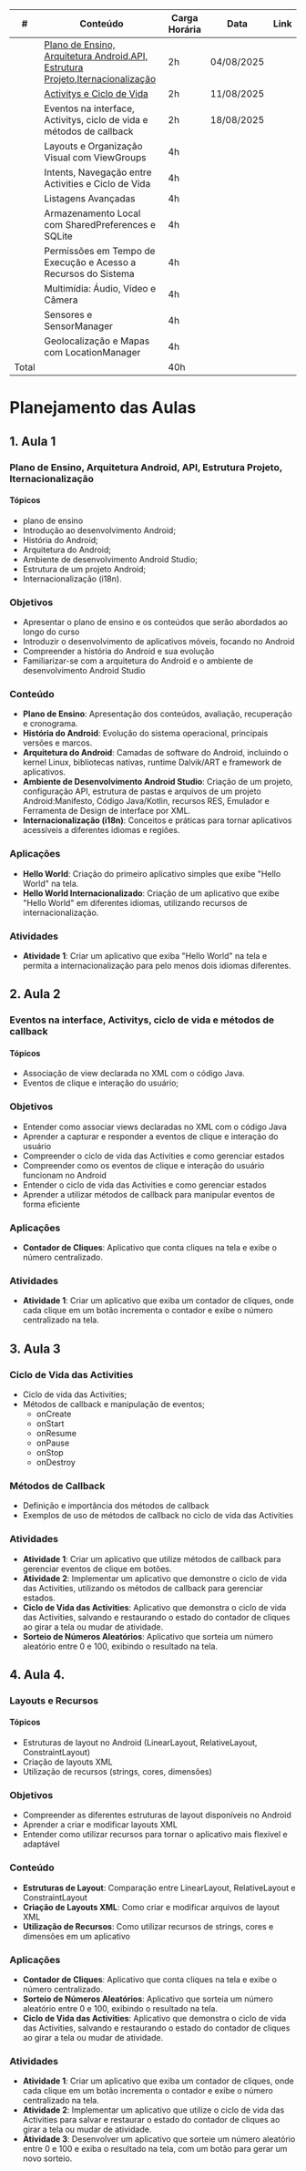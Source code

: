 


| #  | Conteúdo                                                                                   | Carga Horária  |Data      | Link |
|----|--------------------------------------------------------------------------------------------|----------------|----------|------|
|   | [Plano de Ensino, Arquitetura Android,API, Estrutura Projeto,Iternacionalização](#1-aula-1) | 2h             |04/08/2025|      |
|   | [Activitys e Ciclo de Vida](#2-aula-2) | 2h             |11/08/2025|      |
|   | Eventos na interface, Activitys, ciclo de vida e  métodos de callback                       | 2h             |18/08/2025|      |
|   | Layouts e Organização Visual com ViewGroups                                                 | 4h             |          |      |
|   | Intents, Navegação entre Activities e Ciclo de Vida                                         | 4h             |          |      |
|   | Listagens Avançadas                                                                         | 4h             |          |      |
|   | Armazenamento Local com SharedPreferences e SQLite                                          | 4h             |          |      |
|   | Permissões em Tempo de Execução e Acesso a Recursos do Sistema                              | 4h             |          |      |
|   | Multimídia: Áudio, Vídeo e Câmera                                                           | 4h             |          |      |
|   | Sensores e SensorManager                                                                    | 4h             |          |      |
|  | Geolocalização e Mapas com LocationManager                                                   | 4h             |          |      |
| Total|                                                                                          | 40h            |          |      |

# Planejamento das Aulas
## 1. Aula 1 
### Plano de Ensino, Arquitetura Android, API, Estrutura Projeto, Iternacionalização
#### Tópicos
- plano de ensino
- Introdução ao desenvolvimento Android;
- História do Android;
- Arquitetura do Android;
- Ambiente de desenvolvimento Android Studio;
- Estrutura de um projeto Android;
- Internacionalização (i18n).
### Objetivos
* Apresentar o plano de ensino e os conteúdos que serão abordados ao longo do curso
* Introduzir o desenvolvimento de aplicativos móveis, focando no Android
* Compreender a história do Android e sua evolução
* Familiarizar-se com a arquitetura do Android e o ambiente de desenvolvimento Android Studio
### Conteúdo
* **Plano de Ensino**: Apresentação dos conteúdos, avaliação, recuperação e cronograma.
* **História do Android**: Evolução do sistema operacional, principais versões e marcos.
* **Arquitetura do Android**: Camadas de software do Android, incluindo o kernel Linux, bibliotecas nativas, runtime Dalvik/ART e framework de aplicativos.
* **Ambiente de Desenvolvimento Android Studio**: Criação de um projeto, configuração API, estrutura de pastas e arquivos de um projeto Android:Manifesto, Código Java/Kotlin, recursos RES, Emulador  e Ferramenta de Design de interface por XML.
* **Internacionalização (i18n)**: Conceitos e práticas para tornar aplicativos acessíveis a diferentes idiomas e regiões.
### Aplicações
* **Hello World**: Criação do primeiro aplicativo simples que exibe "Hello World" na tela.
* **Hello World Internacionalizado**: Criação de um aplicativo que exibe "Hello World" em diferentes idiomas, utilizando recursos de internacionalização.
<!--* **Contador de Cliques**: Aplicativo que conta cliques na tela e exibe o número centralizado.
* **Sorteio de Números Aleatórios**: Aplicativo que sorteia um número aleatório entre 0 e 100, exibindo o resultado na tela.  -->

### Atividades
* **Atividade 1**: Criar um aplicativo que exiba "Hello World" na tela e permita a internacionalização para pelo menos dois idiomas diferentes.
<!-- * **Atividade 2**: Desenvolver um contador de cliques que exiba o número de cliques em um TextView centralizado na tela.
* **Atividade 3**: Criar um aplicativo que sorteie um número aleatório entre 0 e 100 e exiba o resultado na tela.  -->

## 2. Aula 2
### Eventos na interface, Activitys, ciclo de vida e  métodos de callback
#### Tópicos
- Associação de view declarada no XML com o código Java.
- Eventos de clique e interação do usuário;
### Objetivos
* Entender como associar views declaradas no XML com o código Java
* Aprender a capturar e responder a eventos de clique e interação do usuário
* Compreender o ciclo de vida das Activities e como gerenciar estados
* Compreender como os eventos de clique e interação do usuário funcionam no Android
* Entender o ciclo de vida das Activities e como gerenciar estados
* Aprender a utilizar métodos de callback para manipular eventos de forma eficiente
### Aplicações
* **Contador de Cliques**: Aplicativo que conta cliques na tela e exibe o número centralizado.
### Atividades
* **Atividade 1**: Criar um aplicativo que exiba um contador de cliques, onde cada clique em um botão incrementa o contador e exibe o número centralizado na tela.



## 3. Aula 3
### Ciclo de Vida das Activities 
- Ciclo de vida das Activities;
- Métodos de callback e manipulação de eventos;
    - onCreate
    - onStart
    - onResume
    - onPause
    - onStop
    - onDestroy
### Métodos de Callback
- Definição e importância dos métodos de callback
- Exemplos de uso de métodos de callback no ciclo de vida das Activities

### Atividades
* **Atividade 1**: Criar um aplicativo que utilize métodos de callback para gerenciar eventos de clique em botões.
* **Atividade 2**: Implementar um aplicativo que demonstre o ciclo de vida das Activities, utilizando os métodos de callback para gerenciar estados.
* **Ciclo de Vida das Activities**: Aplicativo que demonstra o ciclo de vida das Activities, salvando e restaurando o estado do contador de cliques ao girar a tela ou mudar de atividade.
* **Sorteio de Números Aleatórios**: Aplicativo que sorteia um número aleatório entre 0 e 100, exibindo o resultado na tela.



## 4. Aula 4.
### Layouts e Recursos
#### Tópicos
- Estruturas de layout no Android (LinearLayout, RelativeLayout, ConstraintLayout)
- Criação de layouts XML
- Utilização de recursos (strings, cores, dimensões)
### Objetivos
* Compreender as diferentes estruturas de layout disponíveis no Android
* Aprender a criar e modificar layouts XML
* Entender como utilizar recursos para tornar o aplicativo mais flexível e adaptável
### Conteúdo
* **Estruturas de Layout**: Comparação entre LinearLayout, RelativeLayout e ConstraintLayout
* **Criação de Layouts XML**: Como criar e modificar arquivos de layout XML
* **Utilização de Recursos**: Como utilizar recursos de strings, cores e dimensões em um aplicativo
### Aplicações
* **Contador de Cliques**: Aplicativo que conta cliques na tela e exibe o número centralizado.
* **Sorteio de Números Aleatórios**: Aplicativo que sorteia um número aleatório entre 0 e 100, exibindo o resultado na tela.
* **Ciclo de Vida das Activities**: Aplicativo que demonstra o ciclo de vida das Activities, salvando e restaurando o estado do contador de cliques ao girar a tela ou mudar de atividade.

### Atividades
* **Atividade 1**: Criar um aplicativo que exiba um contador de cliques, onde cada clique em um botão incrementa o contador e exibe o número centralizado na tela.
* **Atividade 2**: Implementar um aplicativo que utilize o  ciclo de vida das Activities para salvar e restaurar o estado do contador de cliques ao girar a tela ou mudar de atividade.
* **Atividade 3**: Desenvolver um aplicativo que sorteie um número aleatório entre 0 e 100 e exiba o resultado na tela, com um botão para gerar um novo sorteio.
